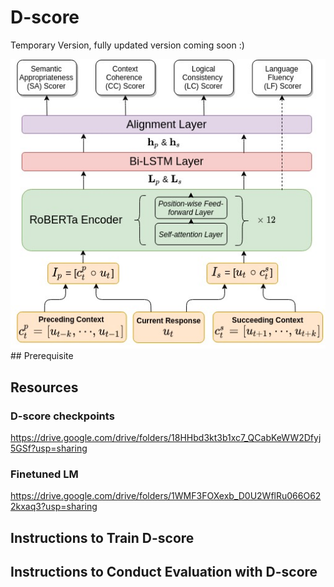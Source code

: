 # D-score
Temporary Version, fully updated version coming soon :)
<center><img src='D-score-architecture.jpg'></img></center>
## Prerequisite 

## Resources

### D-score checkpoints
https://drive.google.com/drive/folders/18HHbd3kt3b1xc7_QCabKeWW2Dfyj5GSf?usp=sharing

### Finetuned LM
https://drive.google.com/drive/folders/1WMF3FOXexb_D0U2WflRu066O622kxaq3?usp=sharing

## Instructions to Train D-score

## Instructions to Conduct Evaluation with D-score

